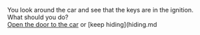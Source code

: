 You look around the car and see that the keys are in the ignition.  
What should you do?  
[Open the door to the car](alarm.md) or [keep hiding](hiding.md